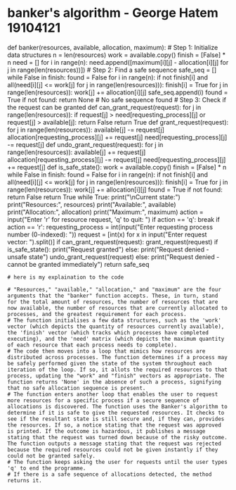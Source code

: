 # banker's algorithm - George Hatem 19104121

def banker(resources, available, allocation, maximum):
    # Step 1: Initialize data structures
    n = len(resources)
    work = available.copy()
    finish = [False] * n
    need = []
    for i in range(n):
        need.append([maximum[i][j] - allocation[i][j] for j in range(len(resources))])
    # Step 2: Find a safe sequence
    safe_seq = []
    while False in finish:
        found = False
        for i in range(n):
            if not finish[i] and all(need[i][j] <= work[j] for j in range(len(resources))):
                finish[i] = True
                for j in range(len(resources)):
                    work[j] += allocation[i][j]
                safe_seq.append(i)
                found = True
        if not found:
            return None  # No safe sequence found
    # Step 3: Check if the request can be granted
    def can_grant_request(request):
        for j in range(len(resources)):
            if request[j] > need[requesting_process][j] or request[j] > available[j]:
                return False
        return True
    def grant_request(request):
        for j in range(len(resources)):
            available[j] -= request[j]
            allocation[requesting_process][j] += request[j]
            need[requesting_process][j] -= request[j]
    def undo_grant_request(request):
        for j in range(len(resources)):
            available[j] += request[j]
            allocation[requesting_process][j] -= request[j]
            need[requesting_process][j] += request[j]
    def is_safe_state():
        work = available.copy()
        finish = [False] * n
        while False in finish:
            found = False
            for i in range(n):
                if not finish[i] and all(need[i][j] <= work[j] for j in range(len(resources))):
                    finish[i] = True
                    for j in range(len(resources)):
                        work[j] += allocation[i][j]
                    found = True
            if not found:
                return False
        return True
    while True:
        print("\nCurrent state:")
        print("Resources:", resources)
        print("Available:", available)
        print("Allocation:", allocation)
        print("Maximum:", maximum)
        action = input("Enter 'r' for resource request, 'q' to quit: ")
        if action == 'q':
            break
        if action == 'r':
            requesting_process = int(input("Enter requesting process number (0-indexed): "))
            request = [int(x) for x in input("Enter request vector: ").split()]
            if can_grant_request(request):
                grant_request(request)
                if is_safe_state():
                    print("Request granted")
                else:
                    print("Request denied - unsafe state")
                    undo_grant_request(request)
            else:
                print("Request denied - cannot be granted immediately")
    return safe_seq
    
    
    # here is my explaination to the code
    
    # "Resources," "available," "allocation," and "maximum" are the four arguments that the "banker" function accepts. These, in turn, stand for the total amount of resources, the number of resources that are now available, the number of resources that are currently allocated to processes, and the greatest requirement for each process.
    # The function initialises a few data structures, such as the 'work' vector (which depicts the quantity of resources currently available), the 'finish' vector (which tracks which processes have completed executing), and the 'need' matrix (which depicts the maximum quantity of each resource that each process needs to complete).
    # The code then moves into a loop that mimics how resources are distributed across processes. The function determines if a process may be safely performed given the state of the system throughout each iteration of the loop. If so, it allots the required resources to that process, updating the "work" and "finish" vectors as appropriate. The function returns 'None' in the absence of such a process, signifying that no safe allocation sequence is present.
    # The function enters another loop that enables the user to request more resources for a specific process if a secure sequence of allocations is discovered. The function uses the Banker's algorithm to determine if it is safe to give the requested resources. It checks to see if the resultant state is still secure and, if they can, provides the resources. If so, a notice stating that the request was approved is printed. If the outcome is hazardous, it publishes a message stating that the request was turned down because of the risky outcome. The function outputs a message stating that the request was rejected because the required resources could not be given instantly if they could not be granted safely.
    # The function keeps asking the user for requests until the user types 'q' to end the programme.
    # If there is a safe sequence of allocations detected, the method returns it.

